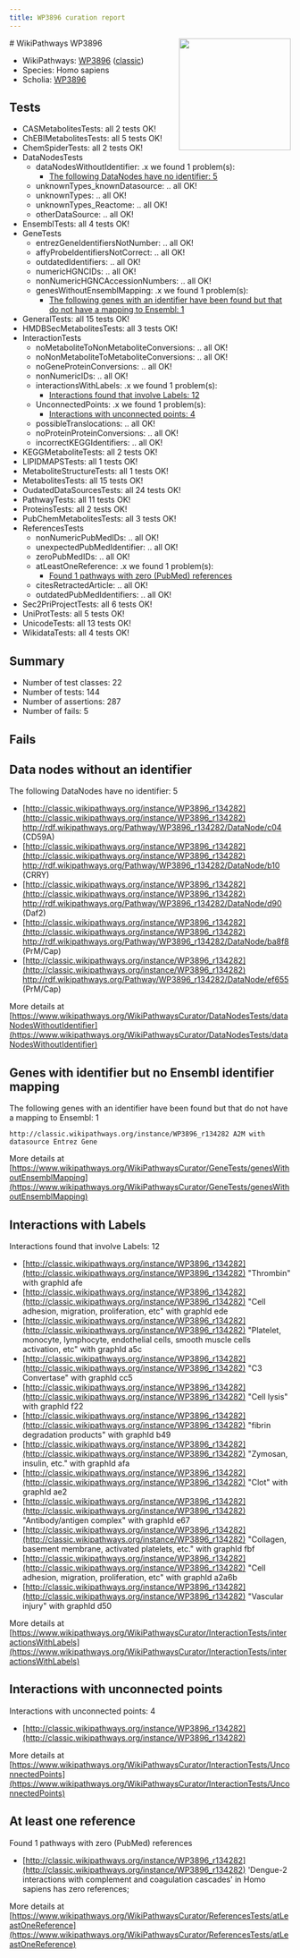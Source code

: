 ```yaml
---
title: WP3896 curation report
---
```


<img style="float: right; width: 200px" src="https://upload.wikimedia.org/wikipedia/commons/thumb/8/83/Wplogo_with_text_500.png/640px-Wplogo_with_text_500.png" />
# WikiPathways WP3896

* WikiPathways: [WP3896](https://wikipathways.org/pathways/WP3896) ([classic](https://classic.wikipathways.org/instance/WP3896))
* Species: Homo sapiens
* Scholia: [WP3896](https://scholia.toolforge.org/wikipathways/WP3896)
## Tests
* CASMetabolitesTests: all 2 tests OK!
* ChEBIMetabolitesTests: all 5 tests OK!
* ChemSpiderTests: all 2 tests OK!
* DataNodesTests
    * dataNodesWithoutIdentifier: .x we found 1 problem(s):
        * [The following DataNodes have no identifier: 5](#d2d32fa4)
    * unknownTypes_knownDatasource: .. all OK!
    * unknownTypes: .. all OK!
    * unknownTypes_Reactome: .. all OK!
    * otherDataSource: .. all OK!
* EnsemblTests: all 4 tests OK!
* GeneTests
    * entrezGeneIdentifiersNotNumber: .. all OK!
    * affyProbeIdentifiersNotCorrect: .. all OK!
    * outdatedIdentifiers: .. all OK!
    * numericHGNCIDs: .. all OK!
    * nonNumericHGNCAccessionNumbers: .. all OK!
    * genesWithoutEnsemblMapping: .x we found 1 problem(s):
        * [The following genes with an identifier have been found but that do not have a mapping to Ensembl: 1](#40286d83)
* GeneralTests: all 15 tests OK!
* HMDBSecMetabolitesTests: all 3 tests OK!
* InteractionTests
    * noMetaboliteToNonMetaboliteConversions: .. all OK!
    * noNonMetaboliteToMetaboliteConversions: .. all OK!
    * noGeneProteinConversions: .. all OK!
    * nonNumericIDs: .. all OK!
    * interactionsWithLabels: .x we found 1 problem(s):
        * [Interactions found that involve Labels: 12](#fe97a8ba)
    * UnconnectedPoints: .x we found 1 problem(s):
        * [Interactions with unconnected points: 4](#35a61adc)
    * possibleTranslocations: .. all OK!
    * noProteinProteinConversions: .. all OK!
    * incorrectKEGGIdentifiers: .. all OK!
* KEGGMetaboliteTests: all 2 tests OK!
* LIPIDMAPSTests: all 1 tests OK!
* MetaboliteStructureTests: all 1 tests OK!
* MetabolitesTests: all 15 tests OK!
* OudatedDataSourcesTests: all 24 tests OK!
* PathwayTests: all 11 tests OK!
* ProteinsTests: all 2 tests OK!
* PubChemMetabolitesTests: all 3 tests OK!
* ReferencesTests
    * nonNumericPubMedIDs: .. all OK!
    * unexpectedPubMedIdentifier: .. all OK!
    * zeroPubMedIDs: .. all OK!
    * atLeastOneReference: .x we found 1 problem(s):
        * [Found 1 pathways with zero (PubMed) references](#d0a459f0)
    * citesRetractedArticle: .. all OK!
    * outdatedPubMedIdentifiers: .. all OK!
* Sec2PriProjectTests: all 6 tests OK!
* UniProtTests: all 5 tests OK!
* UnicodeTests: all 13 tests OK!
* WikidataTests: all 4 tests OK!


## Summary

* Number of test classes: 22
* Number of tests: 144
* Number of assertions: 287
* Number of fails: 5

## Fails

<a name="d2d32fa4" />

## Data nodes without an identifier

The following DataNodes have no identifier: 5

* [http://classic.wikipathways.org/instance/WP3896_r134282](http://classic.wikipathways.org/instance/WP3896_r134282) http://rdf.wikipathways.org/Pathway/WP3896_r134282/DataNode/c04 (CD59A)
* [http://classic.wikipathways.org/instance/WP3896_r134282](http://classic.wikipathways.org/instance/WP3896_r134282) http://rdf.wikipathways.org/Pathway/WP3896_r134282/DataNode/b10 (CRRY)
* [http://classic.wikipathways.org/instance/WP3896_r134282](http://classic.wikipathways.org/instance/WP3896_r134282) http://rdf.wikipathways.org/Pathway/WP3896_r134282/DataNode/d90 (Daf2)
* [http://classic.wikipathways.org/instance/WP3896_r134282](http://classic.wikipathways.org/instance/WP3896_r134282) http://rdf.wikipathways.org/Pathway/WP3896_r134282/DataNode/ba8f8 (PrM/Cap)
* [http://classic.wikipathways.org/instance/WP3896_r134282](http://classic.wikipathways.org/instance/WP3896_r134282) http://rdf.wikipathways.org/Pathway/WP3896_r134282/DataNode/ef655 (PrM/Cap)


More details at [https://www.wikipathways.org/WikiPathwaysCurator/DataNodesTests/dataNodesWithoutIdentifier](https://www.wikipathways.org/WikiPathwaysCurator/DataNodesTests/dataNodesWithoutIdentifier)

<a name="40286d83" />

## Genes with identifier but no Ensembl identifier mapping

The following genes with an identifier have been found but that do not have a mapping to Ensembl: 1
```
http://classic.wikipathways.org/instance/WP3896_r134282 A2M with datasource Entrez Gene
```

More details at [https://www.wikipathways.org/WikiPathwaysCurator/GeneTests/genesWithoutEnsemblMapping](https://www.wikipathways.org/WikiPathwaysCurator/GeneTests/genesWithoutEnsemblMapping)

<a name="fe97a8ba" />

## Interactions with Labels

Interactions found that involve Labels: 12

* [http://classic.wikipathways.org/instance/WP3896_r134282](http://classic.wikipathways.org/instance/WP3896_r134282) "Thrombin" with graphId afe
* [http://classic.wikipathways.org/instance/WP3896_r134282](http://classic.wikipathways.org/instance/WP3896_r134282) "Cell adhesion,
migration,
proliferation, etc" with graphId ede
* [http://classic.wikipathways.org/instance/WP3896_r134282](http://classic.wikipathways.org/instance/WP3896_r134282) "Platelet, monocyte,
lymphocyte,
endothelial cells,
smooth muscle cells
activation, etc" with graphId a5c
* [http://classic.wikipathways.org/instance/WP3896_r134282](http://classic.wikipathways.org/instance/WP3896_r134282) "C3
Convertase" with graphId cc5
* [http://classic.wikipathways.org/instance/WP3896_r134282](http://classic.wikipathways.org/instance/WP3896_r134282) "Cell lysis" with graphId f22
* [http://classic.wikipathways.org/instance/WP3896_r134282](http://classic.wikipathways.org/instance/WP3896_r134282) "fibrin degradation
products" with graphId b49
* [http://classic.wikipathways.org/instance/WP3896_r134282](http://classic.wikipathways.org/instance/WP3896_r134282) "Zymosan,
insulin, etc." with graphId afa
* [http://classic.wikipathways.org/instance/WP3896_r134282](http://classic.wikipathways.org/instance/WP3896_r134282) "Clot" with graphId ae2
* [http://classic.wikipathways.org/instance/WP3896_r134282](http://classic.wikipathways.org/instance/WP3896_r134282) "Antibody/antigen
complex" with graphId e67
* [http://classic.wikipathways.org/instance/WP3896_r134282](http://classic.wikipathways.org/instance/WP3896_r134282) "Collagen,
basement membrane,
activated platelets, etc." with graphId fbf
* [http://classic.wikipathways.org/instance/WP3896_r134282](http://classic.wikipathways.org/instance/WP3896_r134282) "Cell adhesion,
migration,
proliferation, etc" with graphId a2a6b
* [http://classic.wikipathways.org/instance/WP3896_r134282](http://classic.wikipathways.org/instance/WP3896_r134282) "Vascular injury" with graphId d50


More details at [https://www.wikipathways.org/WikiPathwaysCurator/InteractionTests/interactionsWithLabels](https://www.wikipathways.org/WikiPathwaysCurator/InteractionTests/interactionsWithLabels)

<a name="35a61adc" />

## Interactions with unconnected points

Interactions with unconnected points: 4

* [http://classic.wikipathways.org/instance/WP3896_r134282](http://classic.wikipathways.org/instance/WP3896_r134282)


More details at [https://www.wikipathways.org/WikiPathwaysCurator/InteractionTests/UnconnectedPoints](https://www.wikipathways.org/WikiPathwaysCurator/InteractionTests/UnconnectedPoints)

<a name="d0a459f0" />

## At least one reference

Found 1 pathways with zero (PubMed) references

* [http://classic.wikipathways.org/instance/WP3896_r134282](http://classic.wikipathways.org/instance/WP3896_r134282) 'Dengue-2 interactions with complement and coagulation cascades' in Homo sapiens has zero references; 


More details at [https://www.wikipathways.org/WikiPathwaysCurator/ReferencesTests/atLeastOneReference](https://www.wikipathways.org/WikiPathwaysCurator/ReferencesTests/atLeastOneReference)

